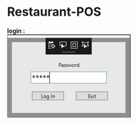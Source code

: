 # Restaurant-POS

<b>login : </b></br>
![alt tag](https://github.com/arnab-barua/Restaurant-POS/blob/master/ScreenShot/login.JPG)

